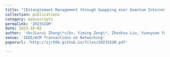 ```yaml
---
title: "[Entanglement Management through Swapping over Quantum Internets](https://dl.acm.org/doi/abs/10.1145/3626570.3626595)"
collection: publications
category: manuscripts
permalink: '2023SIGM'
date: 2023-10-02
author: '<b>Jiarui Zhang\*</b>, Yiming Zeng\*, Zhenhua Liu, Yuanyuan Yang'
venue: 'IEEE/ACM Transactions on Networking'
paperurl: 'http://zjr506.github.io/files/2023SIGM.pdf'

---
```

